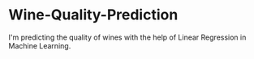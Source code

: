# Wine-Quality-Prediction
I'm predicting the quality of wines with the help of Linear Regression in Machine Learning.
